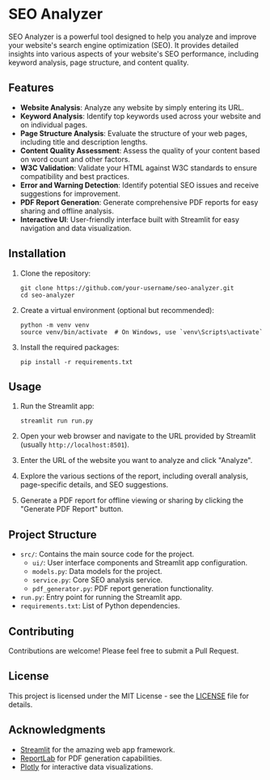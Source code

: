 # SEO Analyzer

SEO Analyzer is a powerful tool designed to help you analyze and improve your website's search engine optimization (SEO). It provides detailed insights into various aspects of your website's SEO performance, including keyword analysis, page structure, and content quality.

## Features

- **Website Analysis**: Analyze any website by simply entering its URL.
- **Keyword Analysis**: Identify top keywords used across your website and on individual pages.
- **Page Structure Analysis**: Evaluate the structure of your web pages, including title and description lengths.
- **Content Quality Assessment**: Assess the quality of your content based on word count and other factors.
- **W3C Validation**: Validate your HTML against W3C standards to ensure compatibility and best practices.
- **Error and Warning Detection**: Identify potential SEO issues and receive suggestions for improvement.
- **PDF Report Generation**: Generate comprehensive PDF reports for easy sharing and offline analysis.
- **Interactive UI**: User-friendly interface built with Streamlit for easy navigation and data visualization.

## Installation

1. Clone the repository:
   ```
   git clone https://github.com/your-username/seo-analyzer.git
   cd seo-analyzer
   ```

2. Create a virtual environment (optional but recommended):
   ```
   python -m venv venv
   source venv/bin/activate  # On Windows, use `venv\Scripts\activate`
   ```

3. Install the required packages:
   ```
   pip install -r requirements.txt
   ```

## Usage

1. Run the Streamlit app:
   ```
   streamlit run run.py
   ```

2. Open your web browser and navigate to the URL provided by Streamlit (usually `http://localhost:8501`).

3. Enter the URL of the website you want to analyze and click "Analyze".

4. Explore the various sections of the report, including overall analysis, page-specific details, and SEO suggestions.

5. Generate a PDF report for offline viewing or sharing by clicking the "Generate PDF Report" button.

## Project Structure

- `src/`: Contains the main source code for the project.
  - `ui/`: User interface components and Streamlit app configuration.
  - `models.py`: Data models for the project.
  - `service.py`: Core SEO analysis service.
  - `pdf_generator.py`: PDF report generation functionality.
- `run.py`: Entry point for running the Streamlit app.
- `requirements.txt`: List of Python dependencies.

## Contributing

Contributions are welcome! Please feel free to submit a Pull Request.

## License

This project is licensed under the MIT License - see the [LICENSE](LICENSE) file for details.

## Acknowledgments

- [Streamlit](https://streamlit.io/) for the amazing web app framework.
- [ReportLab](https://www.reportlab.com/) for PDF generation capabilities.
- [Plotly](https://plotly.com/) for interactive data visualizations.
